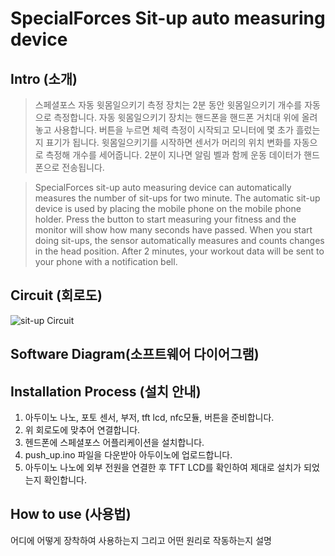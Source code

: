 # SpecialForces Sit-up auto measuring device

## Intro (소개)
>스페셜포스 자동 윗몸일으키기 측정 장치는 2분 동안 윗몸일으키기 개수를 자동으로 측정합니다. 자동 윗몸일으키기 장치는 핸드폰을 핸드폰 거치대 위에 올려놓고 사용합니다. 버튼을 누르면 체력 측정이 시작되고 모니터에 몇 초가 흘렀는지 표기가 됩니다. 윗몸일으키기를 시작하면 센서가 머리의 위치 변화를 자동으로 측정해 개수를 세어줍니다. 2분이 지나면 알림 벨과 함께 운동 데이터가 핸드폰으로 전송됩니다.

>SpecialForces sit-up auto measuring device can automatically measures the number of sit-ups for two minute. The automatic sit-up device is used by placing the mobile phone on the mobile phone holder. Press the button to start measuring your fitness and the monitor will show how many seconds have passed. When you start doing sit-ups, the sensor automatically measures and counts changes in the head position. After 2 minutes, your workout data will be sent to your phone with a notification bell.


## Circuit (회로도)
![sit-up Circuit](https://user-images.githubusercontent.com/26067127/97019823-bd918480-158b-11eb-9c9e-fa2931a9d1fa.png)
</br>

## Software Diagram(소프트웨어 다이어그램)

## Installation Process (설치 안내)
1. 아두이노 나노, 포토 센서, 부저, tft lcd, nfc모듈, 버튼을 준비합니다.
2. 위 회로도에 맞추어 연결합니다.
3. 헨드폰에 스페셜포스 어플리케이션을 설치합니다.
4. push_up.ino 파일을 다운받아 아두이노에 업로드합니다.
5. 아두이노 나노에 외부 전원을 연결한 후 TFT LCD를 확인하여 제대로 설치가 되었는지 확인합니다.

## How to use (사용법)
어디에 어떻게 장착하여 사용하는지 그리고 어떤 원리로 작동하는지 설명
